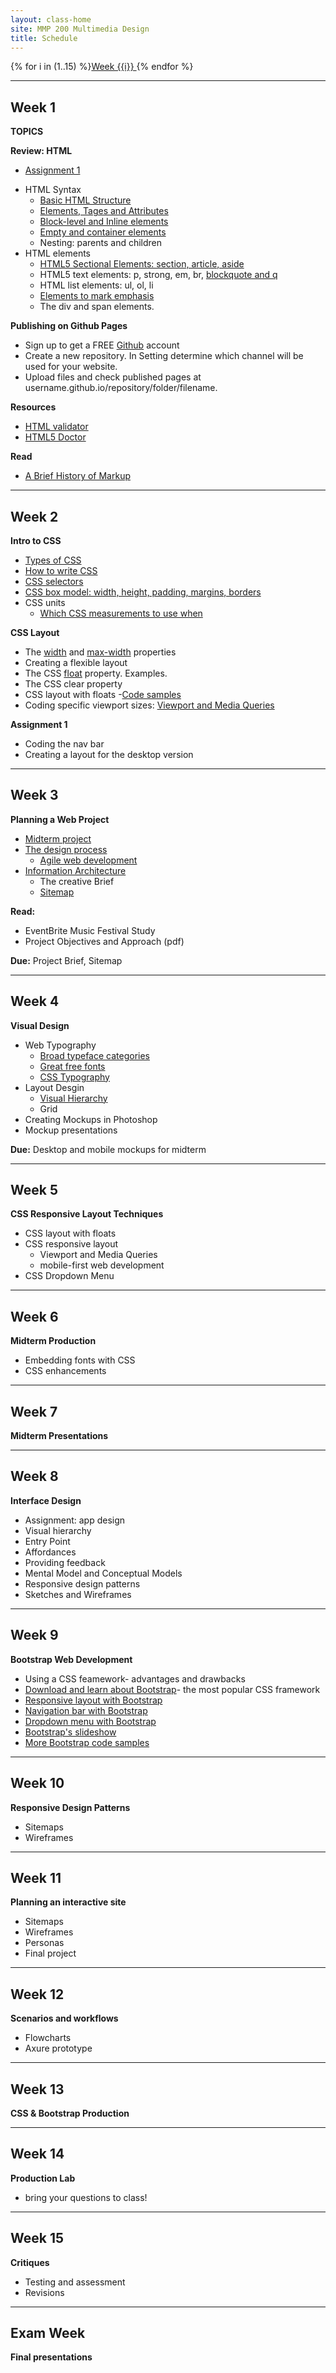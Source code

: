 ```yaml
---
layout: class-home
site: MMP 200 Multimedia Design
title: Schedule
---
```

{% for i in (1..15) %}<a href="#week-{{i}}">Week {{i}} </a>  {% endfor %}

--------------------

## Week 1

**TOPICS**

**Review: HTML**
- [Assignment 1](assignments/assignment1/assignment1.md)
* HTML Syntax
    - [Basic HTML Structure](https://github.com/revitalk/mmp200/blob/master/week1/basicHtmlStructure.html)
    - [Elements, Tages and Attributes]({{site.url}}/mmp200/html/html-intro) 
    - [Block-level and Inline elements]({{site.url}}/mmp200/html/block-inline)
    - [Empty and container elements]({{site.url}}/mmp200/html/empty-container)
    - Nesting: parents and children
* HTML elements
    - [HTML5 Sectional Elements: section, article, aside]({{site.url}}/mmp200/html/sectional-elements)
    - HTML5 text elements: p, strong, em, br, [blockquote and q]({{site.url}}/mmp200/html/quoting)
    - HTML list elements: ul, ol, li
    - [Elements to mark emphasis]({{site.url}}/mmp200/html/emphasis)
    - The div and span elements.
  
**Publishing on Github Pages** 
- Sign up to get a FREE [Github](https://github.com/) account
- Create a new repository. In Setting determine which channel will be used for your website.
- Upload files and check published pages at username.github.io/repository/folder/filename.

**Resources**
- [HTML validator](https://validator.w3.org/)
- [HTML5 Doctor](http://html5doctor.com/)

**Read**
- [A Brief History of Markup](http://alistapart.com/article/a-brief-history-of-markup)

--------------------------

## Week 2
**Intro to CSS**
- [Types of CSS](css/css-types.md)
- [How to write CSS](css/writing-css.md)
- [CSS  selectors](css/selectors.md)
- [CSS box model: width, height, padding, margins, borders](css/box-model.md)
- CSS units
    - [Which CSS measurements to use when](http://thenewcode.com/775/Which-CSS-Measurements-To-Use-When)
    
**CSS Layout**
- The [width](https://developer.mozilla.org/en-US/docs/Web/CSS/width) and [max-width](https://developer.mozilla.org/en-US/docs/Web/CSS/max-width) properties
- Creating a flexible layout
- The CSS [float](https://developer.mozilla.org/en-US/docs/Web/CSS/float) property. Examples.
- The CSS clear property
- CSS layout with floats
    -[Code samples](https://github.com/revitalk/mmp200/tree/master/css/floats)
- Coding specific viewport sizes: [Viewport and Media Queries](css/viewport-media-queries.md) 

**Assignment 1**
- Coding the nav bar
- Creating a layout for the desktop version

--------------------------

## Week 3
**Planning a Web Project**
- [Midterm project](assignments/midterm.md)
- [The design process](http://zurb.com/word/design-process)
    - [Agile web development](https://webdesign.tutsplus.com/articles/a-designers-introduction-to-agile-methodology--cms-23349)
- [Information Architecture]({{site.url}}/mmp200/information-architecture/information-architecture)
    - The creative Brief
    - [Sitemap](week3/sitemap.md)

**Read:**
- EventBrite Music Festival Study
- Project Objectives and Approach (pdf)

**Due:**
Project Brief, Sitemap

--------------------------

## Week 4
**Visual Design**
- Web Typography
    - [Broad typeface categories]({{site.url}}/mmp200/typography/type-categories)
    - [Great free fonts]({{site.url}}/mmp200/typography/great-free-fonts)
    - [CSS Typography]({{site.url}}/mmp200/typography/css-type)
- Layout Desgin
    - [Visual Hierarchy]("http://www.gdbasics.com/html/hierarchy/hierarchy.html")
    - Grid
- Creating Mockups in Photoshop
- Mockup presentations

**Due:** Desktop and mobile mockups for midterm

--------------------------

## Week 5
**CSS Responsive Layout Techniques**
- CSS layout with floats
- CSS responsive layout
    - Viewport and Media Queries
    - mobile-first web development
- CSS Dropdown Menu

--------------------------

## Week 6
**Midterm Production**
- Embedding fonts with CSS
- CSS enhancements

--------------------------

## Week 7
**Midterm Presentations**

--------------------------

## Week 8
**Interface Design**
- Assignment: app design
- Visual hierarchy
- Entry Point
- Affordances
- Providing feedback
- Mental Model and Conceptual Models
- Responsive design patterns
- Sketches and Wireframes

--------------------------

## Week 9
**Bootstrap Web Development**
- Using a CSS feamework- advantages and drawbacks
- [Download and learn about Bootstrap](http://getbootstrap.com/)- the most popular CSS framework
- [Responsive layout with Bootstrap]({{site.url}}/mmp200/bootstrap/three-col-bs)
- [Navigation bar with Bootstrap]({{site.url}}/mmp200/bootstrap/nav-bar-bs)
- [Dropdown menu with Bootstrap]({{site.url}}/mmp200/bootstrap/dropdown-bs)
- [Bootstrap's slideshow]({{site.url}}/mmp200/bootstrap/carousel-bs)
- [More Bootstrap code samples](https://github.com/revitalk/Bootstrap)

--------------------------

## Week 10
**Responsive Design Patterns**
- Sitemaps
- Wireframes

--------------------------

## Week 11
**Planning an interactive site**
- Sitemaps
- Wireframes
- Personas
- Final project

--------------------------

## Week 12
**Scenarios and workflows**
- Flowcharts
- Axure prototype

--------------------------

## Week 13
**CSS & Bootstrap Production**

--------------------------

## Week 14
**Production Lab**
- bring your questions to class!
--------------------------

## Week 15
**Critiques**
- Testing and assessment
- Revisions

--------------------------

## Exam Week
**Final presentations**
